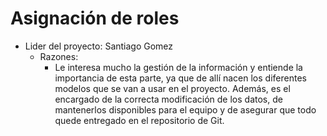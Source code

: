 # Asignación de roles
* Lider del proyecto: Santiago Gomez
  *   Razones:
       * Le interesa mucho la gestión de la información y entiende la importancia de esta parte, ya que de allí nacen los diferentes modelos que se van a usar en el proyecto. Además, es el encargado de la correcta modificación de los datos, de mantenerlos disponibles para el equipo y de asegurar que todo quede entregado en el repositorio de Git.
   
